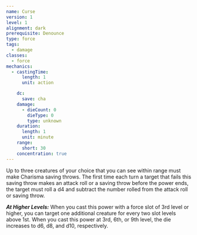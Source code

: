 ```yaml
---
name: Curse
version: 1
level: 1
alignment: dark
prerequisite: Denounce
type: force
tags:
  - damage
classes:
  - force
mechanics:
  - castingTime:
      length: 1
      unit: action

    dc:
      save: cha
    damage:
      - dieCount: 0
        dieType: 0
        type: unknown
    duration:
      length: 1
      unit: minute
    range:
      short: 30
    concentration: true
---
```

Up to three creatures of your choice that you can see within range must make Charisma saving throws. The first time each turn a target that fails this saving throw makes an attack roll or a saving throw before the power ends, the target must roll a d4 and subtract the number rolled from the attack roll or saving throw.

***__At Higher Levels__:*** When you cast this power with a force slot of 3rd level or higher, you can target one additional creature for every two slot levels above 1st. When you cast this power at 3rd, 6th, or 9th level, the die increases to d6, d8, and d10, respectively.
    